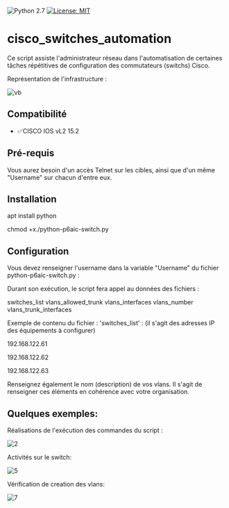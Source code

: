 ![Python 2.7](https://img.shields.io/badge/python-2.7%2B-green)
[![License: MIT](https://img.shields.io/badge/License-MIT-yellow.svg)](https://opensource.org/licenses/MIT)

# cisco_switches_automation
Ce script assiste l'administrateur réseau dans l'automatisation de certaines tâches répétitives de configuration des commutateurs (switchs) Cisco.

Représentation de l'infrastructure :

![vb](https://user-images.githubusercontent.com/46109209/119550405-ea0eb880-bd87-11eb-9734-9a9c8991fcd5.png)


## Compatibilité
 - :white_check_mark:CISCO IOS vL2 15.2


## Pré-requis
Vous aurez besoin d'un accès Telnet sur les cibles, ainsi que d'un même "Username" sur chacun d'entre eux.

## Installation

apt install python

chmod +x./python-p6aic-switch.py

## Configuration
Vous devez renseigner l'username dans la variable "Username" du fichier python-p6aic-switch.py :

Durant son exécution, le script fera appel au données des fichiers :

switches_list
vlans_allowed_trunk
vlans_interfaces
vlans_number
vlans_trunk_interfaces

Exemple de contenu du fichier : 'switches_list' : (il s'agit des adresses IP des équipements à configurer)

192.168.122.61

192.168.122.62

192.168.122.63

Renseignez également le nom (description) de vos vlans.
Il s'agit de renseigner ces éléments en cohérence avec votre organisation.

## Quelques exemples:

Réalisations de l'exécution des commandes du script :

![2](https://user-images.githubusercontent.com/46109209/119551874-a157ff00-bd89-11eb-90da-7efa22b93975.png)

Activités sur le switch:

![5](https://user-images.githubusercontent.com/46109209/119579251-88f9db80-bdad-11eb-9c11-f936e79e220c.png)

Vérification de creation des vlans:

![7](https://user-images.githubusercontent.com/46109209/119553256-ff391680-bd8a-11eb-8536-954878c73eb3.png)

